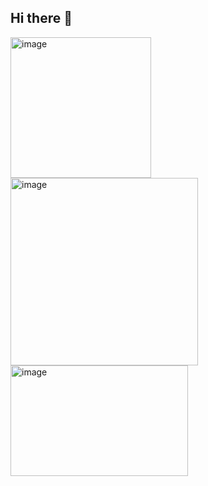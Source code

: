 ## Hi there 👋
<img width="225" height="225" alt="image" src="https://github.com/user-attachments/assets/f31de717-b2cd-41ba-a81d-6147adece68d" />

<img width="300" height="300" alt="image" src="https://github.com/user-attachments/assets/8ca49c97-48f0-4a53-a9a4-fee63afafd69" />
<img width="284" height="177" alt="image" src="https://github.com/user-attachments/assets/b03576af-79e9-4e06-b8d4-98436f41f596" />

